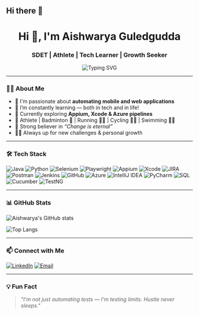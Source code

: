 ## Hi there 👋

<h1 align="center">Hi 👋, I'm Aishwarya Guledgudda</h1>
<h3 align="center">SDET | Athlete | Tech Learner | Growth Seeker</h3>

<p align="center">
  <img src="https://readme-typing-svg.demolab.com?font=Fira+Code&size=22&pause=1000&center=true&vCenter=true&width=435&lines=+SDET+with+passion+for+automation;+mMobile+%26+Web+App+Testing+Enthusiast;+Always+learning%2C+always+hustling" alt="Typing SVG" />
</p>

---

### 👩‍💻 About Me

- 🔭 I'm passionate about **automating mobile and web applications**
- 🌱 I’m constantly learning — both in tech and in life!
- 🧠 Currently exploring **Appium, Xcode & Azure pipelines**
- 🎯 Athlete | Badminton 🏸 | Running 🏃‍♀️ | Cycling 🚴‍♀️ | Swimming 🏊‍♀️  
- 🌈 Strong believer in *“Change is eternal”*
- 🧗‍♀️ Always up for new challenges & personal growth

---

### 🛠️ Tech Stack

![Java](https://img.shields.io/badge/Java-ED8B00?style=for-the-badge&logo=java&logoColor=white)
![Python](https://img.shields.io/badge/Python-14354C?style=for-the-badge&logo=python&logoColor=white)
![Selenium](https://img.shields.io/badge/Selenium-43B02A?style=for-the-badge&logo=selenium&logoColor=white)
![Playwright](https://img.shields.io/badge/Playwright-2EAD33?style=for-the-badge&logo=playwright&logoColor=white)
![Appium](https://img.shields.io/badge/Appium-4727A0?style=for-the-badge&logo=appium&logoColor=white)
![Xcode](https://img.shields.io/badge/Xcode-1575F9?style=for-the-badge&logo=xcode&logoColor=white)
![JIRA](https://img.shields.io/badge/JIRA-0052CC?style=for-the-badge&logo=jira&logoColor=white)
![Postman](https://img.shields.io/badge/Postman-FF6C37?style=for-the-badge&logo=postman&logoColor=white)
![Jenkins](https://img.shields.io/badge/Jenkins-D24939?style=for-the-badge&logo=jenkins&logoColor=white)
![GitHub](https://img.shields.io/badge/GitHub-181717?style=for-the-badge&logo=github)
![Azure](https://img.shields.io/badge/Azure-0078D4?style=for-the-badge&logo=azure-devops&logoColor=white)
![IntelliJ IDEA](https://img.shields.io/badge/IntelliJIDEA-000000.svg?style=for-the-badge&logo=intellij-idea&logoColor=white)
![PyCharm](https://img.shields.io/badge/PyCharm-1A1F27?style=for-the-badge&logo=pycharm)
![SQL](https://img.shields.io/badge/SQL-4479A1?style=for-the-badge&logo=postgresql&logoColor=white)
![Cucumber](https://img.shields.io/badge/Cucumber-23D96C?style=for-the-badge&logo=cucumber&logoColor=white)
![TestNG](https://img.shields.io/badge/TestNG-FF6F61?style=for-the-badge)

---

### 📊 GitHub Stats

![Aishwarya's GitHub stats](https://github-readme-stats.vercel.app/api?username=AishwaryaGuledgudda&show_icons=true&theme=radical)

![Top Langs](https://github-readme-stats.vercel.app/api/top-langs/?username=AishwaryaGuledgudda&layout=compact&theme=radical)

---

### 📫 Connect with Me

[![LinkedIn](https://img.shields.io/badge/LinkedIn-AishwaryaGuledgudda-blue?style=for-the-badge&logo=linkedin)](https://www.linkedin.com/in/aishwaryaguledgudda)
[![Email](https://img.shields.io/badge/Email-AishwaryaGuledgudda@gmail.com-D14836?style=for-the-badge&logo=gmail&logoColor=white)](mailto:AishwaryaGuledgudda@gmail.com)

---

### 💡 Fun Fact
> *"I'm not just automating tests — I'm testing limits. Hustle never sleeps."*

